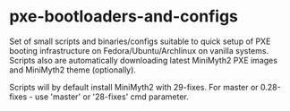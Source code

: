 pxe-bootloaders-and-configs
===========================

Set of small scripts and binaries/configs suitable
to quick setup of PXE booting infrastructure on
Fedora/Ubuntu/Archlinux on vanilla systems.
Scripts also are automatically downloading latest MiniMyth2
PXE images and MiniMyth2 theme (optionally).

Scripts will by default install MiniMyth2 with 29-fixes.
For master or 0.28-fixes - use 'master' or '28-fixes' cmd
parameter.
